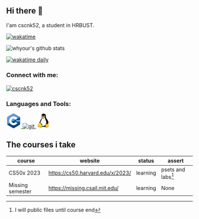 ## Hi there 👋
I'am cscnk52, a student in HRBUST.
<!--
**cscnk52/cscnk52** is a ✨ _special_ ✨ repository because its `README.md` (this file) appears on your GitHub profile.

Here are some ideas to get you started:

- 🔭 I’m currently working on ...
- 🌱 I’m currently learning ...
- 👯 I’m looking to collaborate on ...
- 🤔 I’m looking for help with ...
- 💬 Ask me about ...
- 📫 How to reach me: ...
- 😄 Pronouns: ...
- ⚡ Fun fact: ...
-->
[![wakatime](https://wakatime.com/badge/user/c24926a3-6b4d-4e87-a69e-40a7585eda1e.svg)](https://wakatime.com/@c24926a3-6b4d-4e87-a69e-40a7585eda1e)

![whyour's github stats](https://github-readme-stats.vercel.app/api?username=cscnk52&count_private=true&show_icons=true&theme=dark)

[![wakatime daily](https://wakatime.com/share/@c24926a3-6b4d-4e87-a69e-40a7585eda1e/a29ae007-dbf5-4c74-a9e1-25d57d376cb4.svg)](https://wakatime.com/@c24926a3-6b4d-4e87-a69e-40a7585eda1e)

<h3 align="left">Connect with me:</h3>
<p align="left">
<a href="https://codeforces.com/profile/cscnk52" target="blank"><img align="center" src="https://raw.githubusercontent.com/rahuldkjain/github-profile-readme-generator/master/src/images/icons/Social/codeforces.svg" alt="cscnk52" height="30" width="40" /></a>
</p>

<h3 align="left">Languages and Tools:</h3>
<p align="left"> <a href="https://www.w3schools.com/cpp/" target="_blank" rel="noreferrer"> <img src="https://raw.githubusercontent.com/devicons/devicon/master/icons/cplusplus/cplusplus-original.svg" alt="cplusplus" width="40" height="40"/> </a> <a href="https://git-scm.com/" target="_blank" rel="noreferrer"> <img src="https://www.vectorlogo.zone/logos/git-scm/git-scm-icon.svg" alt="git" width="40" height="40"/> </a> <a href="https://www.linux.org/" target="_blank" rel="noreferrer"> <img src="https://raw.githubusercontent.com/devicons/devicon/master/icons/linux/linux-original.svg" alt="linux" width="40" height="40"/> </a> </p>

## The courses i take

| course           | website                          | status   | assert             |
|------------------|----------------------------------|----------|--------------------|
| CS50x 2023       | https://cs50.harvard.edu/x/2023/ | learning | psets and labs[^1] |
| Missing semester | https://missing.csail.mit.edu/   | learning | None               |

[^1]: I will public files until course end
